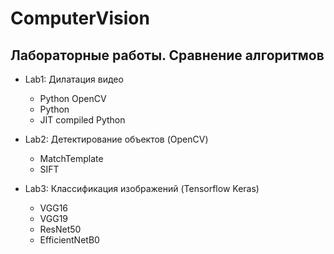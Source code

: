 # ComputerVision

## Лабораторные работы. Сравнение алгоритмов

* Lab1: Дилатация видео
  + Python OpenCV
  + Python
  + JIT compiled Python

* Lab2: Детектирование объектов (OpenCV)
  + MatchTemplate
  + SIFT

* Lab3: Классификация изображений (Tensorflow Keras)
  + VGG16
  + VGG19
  + ResNet50
  + EfficientNetB0
